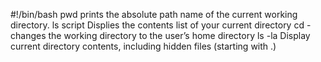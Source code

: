 #!/bin/bash
pwd  prints the absolute 
path name of the current working directory.
ls script Displies the contents list of your current directory
cd - changes the working directory to the user’s home directory
ls -la Display current directory contents, including hidden files (starting with .)

